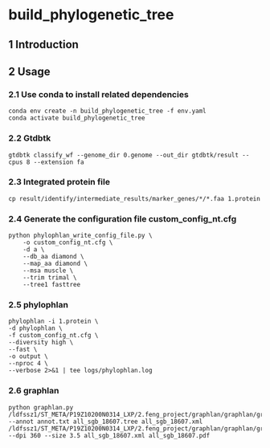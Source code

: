 # build_phylogenetic_tree
## 1 Introduction


## 2 Usage
### 2.1 Use conda to install related dependencies
```
conda env create -n build_phylogenetic_tree -f env.yaml
conda activate build_phylogenetic_tree
```

### 2.2 Gtdbtk
```
gtdbtk classify_wf --genome_dir 0.genome --out_dir gtdbtk/result --cpus 8 --extension fa
```

### 2.3 Integrated protein file
```
cp result/identify/intermediate_results/marker_genes/*/*.faa 1.protein
```

### 2.4 Generate the configuration file custom_config_nt.cfg
```
python phylophlan_write_config_file.py \
    -o custom_config_nt.cfg \
    -d a \
    --db_aa diamond \
    --map_aa diamond \
    --msa muscle \
    --trim trimal \
    --tree1 fasttree
```

### 2.5 phylophlan
```
phylophlan -i 1.protein \
-d phylophlan \
-f custom_config_nt.cfg \
--diversity high \
--fast \
-o output \
--nproc 4 \
--verbose 2>&1 | tee logs/phylophlan.log
```

### 2.6 graphlan
```
python graphlan.py
/ldfssz1/ST_META/P19Z10200N0314_LXP/2.feng_project/graphlan/graphlan/graphlan_annotate.py --annot annot.txt all_sgb_18607.tree all_sgb_18607.xml
/ldfssz1/ST_META/P19Z10200N0314_LXP/2.feng_project/graphlan/graphlan/graphlan.py --dpi 360 --size 3.5 all_sgb_18607.xml all_sgb_18607.pdf
```